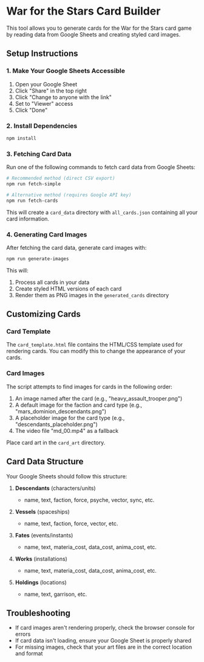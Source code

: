 # War for the Stars Card Builder

This tool allows you to generate cards for the War for the Stars card game by reading data from Google Sheets and creating styled card images.

## Setup Instructions

### 1. Make Your Google Sheets Accessible

1. Open your Google Sheet
2. Click "Share" in the top right
3. Click "Change to anyone with the link"
4. Set to "Viewer" access
5. Click "Done"

### 2. Install Dependencies

```bash
npm install
```

### 3. Fetching Card Data

Run one of the following commands to fetch card data from Google Sheets:

```bash
# Recommended method (direct CSV export)
npm run fetch-simple

# Alternative method (requires Google API key)
npm run fetch-cards
```

This will create a `card_data` directory with `all_cards.json` containing all your card information.

### 4. Generating Card Images

After fetching the card data, generate card images with:

```bash
npm run generate-images
```

This will:
1. Process all cards in your data
2. Create styled HTML versions of each card
3. Render them as PNG images in the `generated_cards` directory

## Customizing Cards

### Card Template

The `card_template.html` file contains the HTML/CSS template used for rendering cards. You can modify this to change the appearance of your cards.

### Card Images

The script attempts to find images for cards in the following order:
1. An image named after the card (e.g., "heavy_assault_trooper.png")
2. A default image for the faction and card type (e.g., "mars_dominion_descendants.png")
3. A placeholder image for the card type (e.g., "descendants_placeholder.png")
4. The video file "md_00.mp4" as a fallback

Place card art in the `card_art` directory.

## Card Data Structure

Your Google Sheets should follow this structure:

1. **Descendants** (characters/units)
   - name, text, faction, force, psyche, vector, sync, etc.

2. **Vessels** (spaceships)
   - name, text, faction, force, vector, etc.

3. **Fates** (events/instants)
   - name, text, materia_cost, data_cost, anima_cost, etc.

4. **Works** (installations)
   - name, text, materia_cost, data_cost, anima_cost, etc.

5. **Holdings** (locations)
   - name, text, garrison, etc.

## Troubleshooting

- If card images aren't rendering properly, check the browser console for errors
- If card data isn't loading, ensure your Google Sheet is properly shared
- For missing images, check that your art files are in the correct location and format